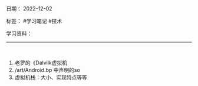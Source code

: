 日期： 2022-12-02

标签： #学习笔记 #技术

学习资料： 


---
<br>

1. 老罗的《Dalvilk虚拟机
2. /art/Android.bp 中声明的so
3. 虚拟机栈：大小、实现特点等等